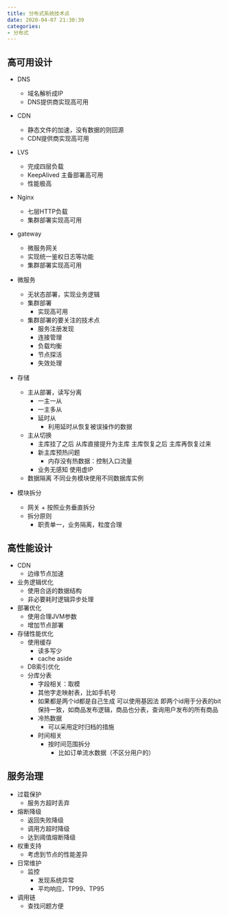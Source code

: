 ```yaml
---
title: 分布式系统技术点
date: 2020-04-07 21:30:39
categories:
- 分布式
---
```


## 高可用设计
- DNS 
  - 域名解析成IP
  - DNS提供商实现高可用
- CDN 
  - 静态文件的加速，没有数据的则回源
  - CDN提供商实现高可用
- LVS
  - 完成四层负载
  - KeepAlived 主备部署高可用
  - 性能极高
- Nginx 
  - 七层HTTP负载
  - 集群部署实现高可用
- gateway
  - 微服务网关
  - 实现统一鉴权日志等功能
  - 集群部署实现高可用
- 微服务
  - 无状态部署，实现业务逻辑
  - 集群部署
      - 实现高可用
  - 集群部署的要关注的技术点
    - 服务注册发现
    - 连接管理
    - 负载均衡
    - 节点探活
    - 失效处理
    
- 存储
    - 主从部署，读写分离
      - 一主一从
      - 一主多从
      - 延时从 
        - 利用延时从恢复被误操作的数据
    - 主从切换
      - 主库挂了之后 从库直接提升为主库 主库恢复之后 主库再恢复过来
      - 新主库预热问题
        - 内存没有热数据：控制入口流量
      - 业务无感知
            使用虚IP
    - 数据隔离
            不同业务模块使用不同数据库实例
- 模块拆分
  - 网关 + 按照业务垂直拆分
  - 拆分原则
    - 职责单一，业务隔离，粒度合理

## 高性能设计
- CDN
  - 边缘节点加速
- 业务逻辑优化
  - 使用合适的数据结构
  - 非必要耗时逻辑异步处理
- 部署优化
  - 使用合理JVM参数
  - 增加节点部署
- 存储性能优化
  - 使用缓存
    - 读多写少
    - cache aside
  - DB索引优化
  - 分库分表
    - 字段相关：取模
    - 其他字走映射表，比如手机号
    - 如果都是两个id都是自己生成 可以使用基因法 即两个id用于分表的bit保持一致，如商品发布逻辑，商品也分表，查询用户发布的所有商品
    - 冷热数据
      - 可以采用定时归档的措施
    - 时间相关
      - 按时间范围拆分 
        - 比如订单流水数据（不区分用户的）

## 服务治理
- 过载保护
  - 服务方超时丢弃
- 熔断降级
  - 返回失败降级
  - 调用方超时降级
  - 达到阈值熔断降级  
- 权重支持
  - 考虑到节点的性能差异
- 日常维护
  - 监控
    - 发现系统异常
    - 平均响应、TP99、TP95
- 调用链
  - 查找问题方便